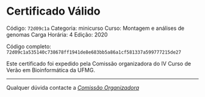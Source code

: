 # Certificado Válido

Código: `72d09c1a`
Categoria: minicurso
Curso: Montagem e análises de genomas
Carga Horária: 4
Edição: 2020


Código completo: `72d09c1a535140c738678ff1941de8e683bb5a86a1cf581337a599777215de27`


Este certificado foi expedido pela Comissão organizadora do IV Curso de Verão em Bioinformática da UFMG.

----

Qualquer dúvida contacte a [_Comissão Organizadora_](<mailto:cursobioinfoufmg@gmail.com$subject=[Certificados]>)

